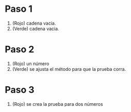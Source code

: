 # Paso 1
1. (Rojo) cadena vacia.
2. (Verde) cadena vacia.

# Paso 2
1. (Rojo) un número
2. (Verde) se ajusta el método para que la prueba corra.

# Paso 3
1. (Rojo) se crea la prueba para dos números
